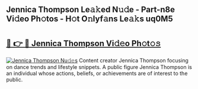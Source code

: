 ## Jennica Thompson Le𝚊𝚔ed N𝚞𝚍e - Part-n8e Vi𝚍eo Ph𝚘tos - H𝚘t O𝚗lyf𝚊ns Le𝚊𝚔s uq0M5

# <h2><a href="http://hfh24u.feru.top/?c=Jennica+Thompson">🔗 👉 🔴 Jennica Thompson Vi𝚍𝚎o Ph𝚘t𝚘𝚜</a></h2>

[![Jennica Thompson Nu𝚍𝚎s](https://i.imgur.com/0TWrTi3.gif)](http://hfh24u.feru.top/?c=Jennica+Thompson)
Content creator Jennica Thompson focusing on dance trends and lifestyle snippets. A public figure Jennica Thompson is an individual whose actions, beliefs, or achievements are of interest to the public. 
